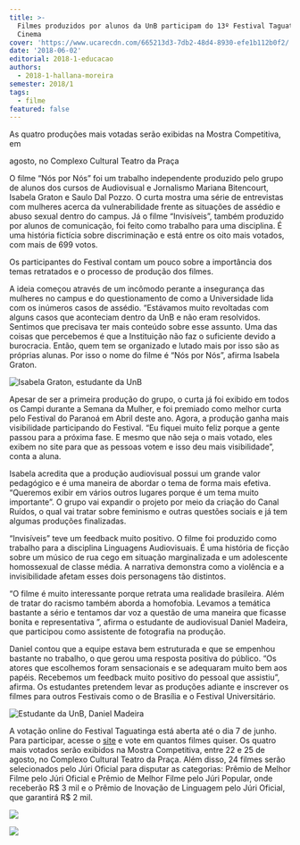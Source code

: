 ```yaml
---
title: >-
  Filmes produzidos por alunos da UnB participam do 13º Festival Taguatinga de
  Cinema
cover: 'https://www.ucarecdn.com/665213d3-7db2-48d4-8930-efe1b112b0f2/'
date: '2018-06-02'
editorial: 2018-1-educacao
authors:
  - 2018-1-hallana-moreira
semester: 2018/1
tags:
  - filme
featured: false
---
```

As quatro produções mais votadas serão exibidas na Mostra Competitiva, em

agosto, no Complexo Cultural Teatro da Praça

O filme “Nós por Nós” foi um trabalho independente produzido pelo grupo de alunos dos cursos de Audiovisual e Jornalismo Mariana Bitencourt, Isabela Graton e Saulo Dal Pozzo. O curta mostra uma série de entrevistas com mulheres acerca da vulnerabilidade frente as situações de assédio e abuso sexual dentro do campus. Já o filme “Invisíveis”, também produzido por alunos de comunicação, foi feito como trabalho para uma disciplina. É uma história fictícia sobre discriminação e está entre os oito mais votados, com mais de 699 votos.

Os participantes do Festival contam um pouco sobre a importância dos temas retratados e o processo de produção dos filmes.

A ideia começou através de um incômodo perante a insegurança das mulheres no campus e do questionamento de como a Universidade lida com os inúmeros casos de assédio. “Estávamos muito revoltadas com alguns casos que aconteciam dentro da UnB e não eram resolvidos. Sentimos que precisava ter mais conteúdo sobre esse assunto. Uma das coisas que percebemos é que a Instituição não faz o suficiente devido a burocracia. Então, quem tem se organizado e lutado mais por isso são as próprias alunas. Por isso o nome do filme é “Nós por Nós”, afirma Isabela Graton.

![Isabela Graton, estudante da UnB](https://www.ucarecdn.com/719f987f-fae7-4e25-bf18-57cf66d098d2/)

Apesar de ser a primeira produção do grupo, o curta já foi exibido em todos os Campi durante a Semana da Mulher, e foi premiado como melhor curta pelo Festival do Paranoá em Abril deste ano. Agora, a produção ganha mais visibilidade participando do Festival. “Eu fiquei muito feliz porque a gente passou para a próxima fase. E mesmo que não seja o mais votado, eles exibem no site para que as pessoas votem e isso deu mais visibilidade”, conta a aluna.

Isabela acredita que a produção audiovisual possui um grande valor pedagógico e é uma maneira de abordar o tema de forma mais efetiva. “Queremos exibir em vários outros lugares porque é um tema muito importante”. O grupo vai expandir o projeto por meio da criação do Canal Ruídos, o qual vai tratar sobre feminismo e outras questões sociais e já tem algumas produções finalizadas.

“Invisíveis” teve um feedback muito positivo. O filme foi produzido como trabalho para a disciplina Linguagens Audiovisuais. É uma história de ficção sobre um músico de rua cego em situação marginalizada e um adolescente homossexual de classe média. A narrativa demonstra como a violência e a invisibilidade afetam esses dois personagens tão distintos.

“O filme é muito interessante porque retrata uma realidade brasileira. Além de tratar do racismo também aborda a homofobia. Levamos a temática bastante a sério e tentamos dar voz a questão de uma maneira que ficasse bonita e representativa ”, afirma o estudante de audiovisual Daniel Madeira, que participou como assistente de fotografia na produção.

Daniel contou que a equipe estava bem estruturada e que se empenhou bastante no trabalho, o que gerou uma resposta positiva do público. “Os atores que escolhemos foram sensacionais e se adequaram muito bem aos papéis. Recebemos um feedback muito positivo do pessoal que assistiu”, afirma. Os estudantes pretendem levar as produções adiante e inscrever os filmes para outros Festivais como o de Brasília e o Festival Universitário.

![Estudante da UnB, Daniel Madeira](https://www.ucarecdn.com/254106e8-42c2-44cb-aba6-50c269ea5613/)

A votação online do Festival Taguatinga está aberta até o dia 7 de junho. Para participar, acesse o [site](https://festivaltaguatinga.com.br/) e vote em quantos filmes quiser. Os quatro mais votados serão exibidos na Mostra Competitiva, entre 22 e 25 de agosto, no Complexo Cultural Teatro da Praça. Além disso, 24 filmes serão selecionados pelo Júri Oficial para disputar as categorias: Prêmio de Melhor Filme pelo Júri Oficial e Prêmio de Melhor Filme pelo Júri Popular, onde receberão R$ 3 mil e o Prêmio de Inovação de Linguagem pelo Júri Oficial, que garantirá R$ 2 mil.

![](https://www.ucarecdn.com/a5e0d7e6-cb24-4984-905f-e8014a4a6785/)

![](https://www.ucarecdn.com/c32de0f7-5fd7-4882-a929-226540f40d8d/)
